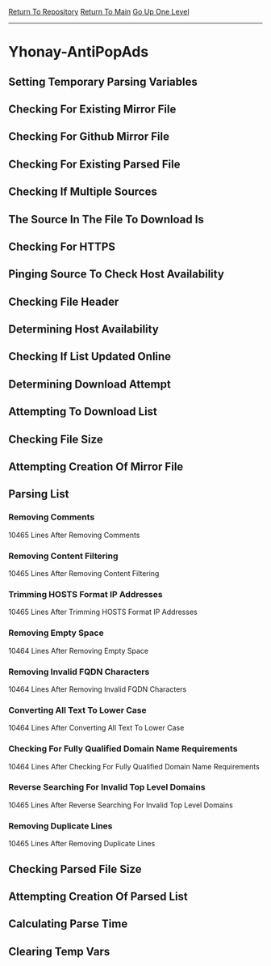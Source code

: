 [Return To Repository](https://github.com/deathbybandaid/piholeparser/)
[Return To Main](https://github.com/deathbybandaid/piholeparser/blob/master/RecentRunLogs/Mainlog.md)
[Go Up One Level](https://github.com/deathbybandaid/piholeparser/blob/master/RecentRunLogs/TopLevelScripts/30-Processing-External-Blacklists.md)
____________________________________
# Yhonay-AntiPopAds
## Setting Temporary Parsing Variables
## Checking For Existing Mirror File
## Checking For Github Mirror File
## Checking For Existing Parsed File
## Checking If Multiple Sources
## The Source In The File To Download Is
## Checking For HTTPS
## Pinging Source To Check Host Availability
## Checking File Header
## Determining Host Availability
## Checking If List Updated Online
## Determining Download Attempt
## Attempting To Download List
## Checking File Size
## Attempting Creation Of Mirror File
## Parsing List
### Removing Comments
10465 Lines After Removing Comments
### Removing Content Filtering
10465 Lines After Removing Content Filtering
### Trimming HOSTS Format IP Addresses
10465 Lines After Trimming HOSTS Format IP Addresses
### Removing Empty Space
10464 Lines After Removing Empty Space
### Removing Invalid FQDN Characters
10464 Lines After Removing Invalid FQDN Characters
### Converting All Text To Lower Case
10464 Lines After Converting All Text To Lower Case
### Checking For Fully Qualified Domain Name Requirements
10464 Lines After Checking For Fully Qualified Domain Name Requirements
### Reverse Searching For Invalid Top Level Domains
10465 Lines After Reverse Searching For Invalid Top Level Domains
### Removing Duplicate Lines
10465 Lines After Removing Duplicate Lines
## Checking Parsed File Size
## Attempting Creation Of Parsed List
## Calculating Parse Time
## Clearing Temp Vars
